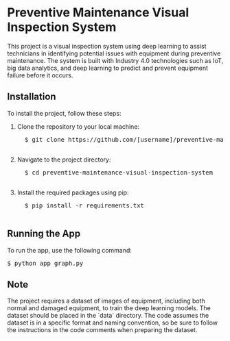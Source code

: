 <h1>Preventive Maintenance Visual Inspection System</h1>

<p>This project is a visual inspection system using deep learning to assist technicians in identifying potential issues with equipment during preventive maintenance. The system is built with Industry 4.0 technologies such as IoT, big data analytics, and deep learning to predict and prevent equipment failure before it occurs.</p>

<h2>Installation</h2>

<p>To install the project, follow these steps:</p>

<ol>
  <li>Clone the repository to your local machine:<br>
  <pre>
  $ git clone https://github.com/[username]/preventive-maintenance-visual-inspection-system.git
  </pre></li>

  <li>Navigate to the project directory:<br>
  <pre>
  $ cd preventive-maintenance-visual-inspection-system
  </pre></li>

  <li>Install the required packages using pip:<br>
  <pre>
  $ pip install -r requirements.txt
  </pre></li>
</ol>

<h2>Running the App</h2>

<p>To run the app, use the following command:<br>
<pre>
$ python app_graph.py
</pre></p>

<h2>Note</h2>

<p>The project requires a dataset of images of equipment, including both normal and damaged equipment, to train the deep learning models. The dataset should be placed in the `data` directory. The code assumes the dataset is in a specific format and naming convention, so be sure to follow the instructions in the code comments when preparing the dataset.</p>

